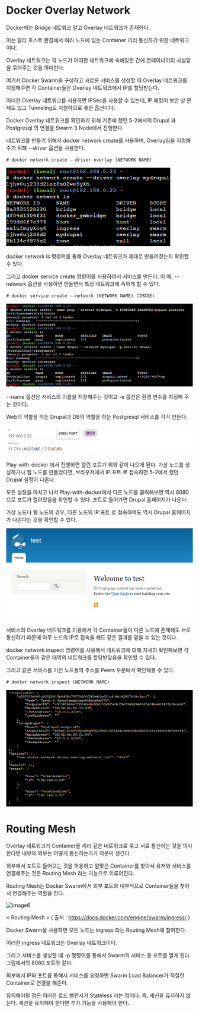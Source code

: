# Docker Overlay Network

Docker에는 Bridge 네트워크 말고 Overlay 네트워크가 존재한다.

이는 멀티 호스트 환경에서 여러 노드에 있는 Container 끼리 통신하기 위한 네트워크이다.

Overlay 네트워크는 각 노드가 어떠한 네트워크에 속해있든 간에 컨테이너끼리 사설망을 묶어주는 것을 의미한다.

여기서 Docker Swarm을 구성하고 새로운 서비스를 생성할 때 Overlay 네트워크를 지정해주면 각 Container들은 Overlay 네트워크에서 IP를 할당받는다.

이러한 Overlay 네트워크를 사용하면 IPSec을 사용할 수 있는데, IP 패킷이 보안 상 문제도 있고 Tunneling도 지원하므로 좋은 옵션이다.

Docker Overlay 네트워크를 확인하기 위해 기존에 했던 5-2에서의 Drupal 과 Postgresql 의 연결을 Swarm 3 Node에서 진행한다.

네트워크를 만들기 위해서 docker network create를 사용하며, Overlay임을 지정해주기 위해 --driver 옵션을 사용한다.

```
# docker network create --driver overlay (NETWORK NAME)
```

![image1](https://github.com/kjo26619/Docker/blob/main/Chapter6/Image/overlay1.PNG)

docker network ls 명령어를 통해 Overlay 네트워크가 제대로 만들어졌는지 확인할 수 있다.

그리고 docker service create 명령어를 사용하여서 서비스를 만든다. 이 때, --network 옵션을 사용하면 만들면서 특정 네트워크에 속하게 할 수 있다.

```
# docker service create --network (NETWORK NAME) (IMAGE)
```

![image2](https://github.com/kjo26619/Docker/blob/main/Chapter6/Image/overlay2.PNG)

--name 옵션은 서비스의 이름을 지정해주는 것이고 -e 옵션은 환경 변수를 지정해 주는 것이다.

Web의 역할을 하는 Drupal과 DB의 역할을 하는 Postgresql 서비스를 각각 만든다.

![image3](https://github.com/kjo26619/Docker/blob/main/Chapter6/Image/overlay3.PNG)

Play-with-docker 에서 진행하면 열린 포트가 위와 같이 나오게 된다. 가상 노드를 생성하거나 웹 노드를 만들었다면, 브라우저에서 IP:포트 로 접속하면 5-2에서 했던 Drupal 설정이 나온다.

모든 설정을 마치고 나서 Play-with-docker에서 다른 노드를 클릭해보면 역시 8080으로 포트가 열려있음을 확인할 수 있다. 포트로 들어가면 Drupal 홈페이지가 나온다.

가상 노드나 웹 노드의 경우, 다른 노드의 IP:포트 로 접속하여도 역시 Drupal 홈페이지가 나온다는 것을 확인할 수 있다.

![image4](https://github.com/kjo26619/Docker/blob/main/Chapter6/Image/overlay4.PNG)

서비스의 Overlay 네트워크를 이용해서 각 Container들이 다른 노드에 존재해도 서로 통신하기 때문에 아무 노드의 IP로 접속을 해도 같은 결과를 얻을 수 있는 것이다.

docker network inspect 명령어를 사용해서 네트워크에 대해 자세히 확인해보면 각 Container들이 같은 대역의 네트워크를 할당받았음을 확인할 수 있다.

그리고 같은 서비스를 가진 노드들의 주소를 Peers 부분에서 확인해볼 수 있다.

```
# docker network inspect (NETWORK NAME)
```

![image5](https://github.com/kjo26619/Docker/blob/main/Chapter6/Image/overlay5.PNG)

# Routing Mesh

Overlay 네트워크가 Container들 끼리 같은 네트워크로 묶고 서로 통신하는 것을 의미한다면 내부와 외부는 어떻게 통신하는가가 의문이 생긴다.

외부에서 포트로 들어오는 것을 허용하고 알맞은 Container를 찾아서 유저와 서비스를 연결해주는 것은 Routing Mesh 라는 기능으로 이루어진다.

Routing Mesh는 Docker Swarm에서 외부 포트와 내부적으로 Container들을 찾아서 연결해주는 역할을 한다.

![image6](https://docs.docker.com/engine/swarm/images/ingress-routing-mesh.png)

< Routing Mesh > ( 출처 : https://docs.docker.com/engine/swarm/ingress/ )

Docker Swarm을 사용하면 모든 노드는 ingress 라는 Routing Mesh에 참여한다.

이러한 ingress 네트워크는 Overlay 네트워크이다.

그리고 서비스를 생성할 때 -p 명령어를 통해서 Swarm의 서비스 용 포트를 열게 된다. 그림에서의 8080 포트와 같다.

외부에서 IP와 포트를 통해서 서비스를 요청하면 Swarm Load Balancer가 적절한 Container로 연결을 해준다. 

유의해야될 점은 이러한 로드 밸런서가 Stateless 라는 점이다. 즉, 세션을 유지하지 않는다. 세션을 유지해야 한다면 추가 기능을 사용해야 한다. 

